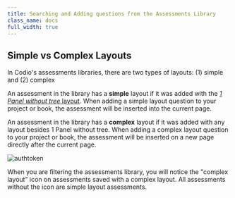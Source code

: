 ```yaml
---
title: Searching and Adding questions from the Assessments Library
class_name: docs
full_width: true
---
```




<a name="simpleComplex"></a>
## Simple vs Complex Layouts
In Codio's assessments libraries, there are two types of layouts: (1) simple and (2) complex

An assessment in the library has a **simple** layout if it was added with the [*1 Panel without tree* layout](/docs/content/authoring/settings-actions/page/). When adding a simple layout question to your project or book, the assessment will be inserted into the current page.

An assessment in the library has a **complex** layout if it was added with any layout besides 1 Panel without tree. When adding a complex layout question to your project or book, the assessment will be inserted on a new page directly after the current page.

<img alt="authtoken" src="/img/docs/complexLayoutIcon.png" class="simple"/>

When you are filtering the assessments library, you will notice the "complex layout" icon on assessments saved with a complex layout. All assessments without the icon are simple layout assessments.